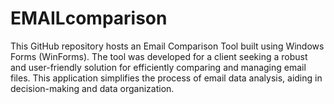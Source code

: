 # EMAILcomparison
This GitHub repository hosts an Email Comparison Tool built using Windows Forms (WinForms). The tool was developed for a client seeking a robust and user-friendly solution for efficiently comparing and managing email files. This application simplifies the process of email data analysis, aiding in decision-making and data organization.
